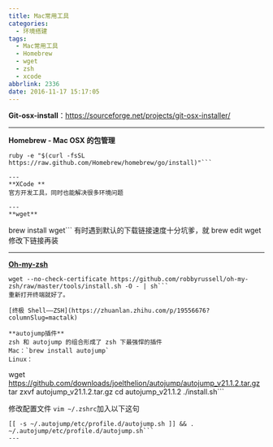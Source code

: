 ```yaml
---
title: Mac常用工具
categories:
  - 环境搭建
tags:
  - Mac常用工具
  - Homebrew
  - wget
  - zsh
  - xcode
abbrlink: 2336
date: 2016-11-17 15:17:05
---
```


**Git-osx-install**：https://sourceforge.net/projects/git-osx-installer/

---
**Homebrew - Mac OSX 的包管理**
```
ruby -e "$(curl -fsSL https://raw.github.com/Homebrew/homebrew/go/install)"```

---
**XCode **
官方开发工具，同时也能解决很多环境问题

---
**wget**
```
brew install wget```
有时遇到默认的下载链接速度十分坑爹，就 brew edit wget 修改下链接再装

---
**[Oh-my-zsh](https://github.com/robbyrussell/oh-my-zsh)**
```
wget --no-check-certificate https://github.com/robbyrussell/oh-my-zsh/raw/master/tools/install.sh -O - | sh```
重新打开终端就好了。

[终极 Shell——ZSH](https://zhuanlan.zhihu.com/p/19556676?columnSlug=mactalk)

**autojump插件**
zsh 和 autojump 的组合形成了 zsh 下最强悍的插件
Mac：`brew install autojump`
Linux：
```
wget https://github.com/downloads/joelthelion/autojump/autojump_v21.1.2.tar.gz
tar zxvf autojump_v21.1.2.tar.gz
cd autojump_v21.1.2
./install.sh```

修改配置文件
`vim ~/.zshrc`加入以下这句
```
[[ -s ~/.autojump/etc/profile.d/autojump.sh ]] && . ~/.autojump/etc/profile.d/autojump.sh```
---

